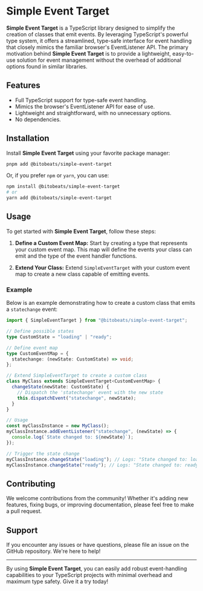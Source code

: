 # Simple Event Target

**Simple Event Target** is a TypeScript library designed to simplify the creation of classes that emit events. By leveraging TypeScript's powerful type system, it offers a streamlined, type-safe interface for event handling that closely mimics the familiar browser's EventListener API. The primary motivation behind **Simple Event Target** is to provide a lightweight, easy-to-use solution for event management without the overhead of additional options found in similar libraries.

## Features

- Full TypeScript support for type-safe event handling.
- Mimics the browser's EventListener API for ease of use.
- Lightweight and straightforward, with no unnecessary options.
- No dependencies.

## Installation

Install **Simple Event Target** using your favorite package manager:

```bash
pnpm add @bitobeats/simple-event-target
```

Or, if you prefer `npm` or `yarn`, you can use:

```bash
npm install @bitobeats/simple-event-target
# or
yarn add @bitobeats/simple-event-target
```

## Usage

To get started with **Simple Event Target**, follow these steps:

1. **Define a Custom Event Map:** Start by creating a type that represents your custom event map. This map will define the events your class can emit and the type of the event handler functions.

2. **Extend Your Class:** Extend `SimpleEventTarget` with your custom event map to create a new class capable of emitting events.

### Example

Below is an example demonstrating how to create a custom class that emits a `statechange` event:

```typescript
import { SimpleEventTarget } from "@bitobeats/simple-event-target";

// Define possible states
type CustomState = "loading" | "ready";

// Define event map
type CustomEventMap = {
  statechange: (newState: CustomState) => void;
};

// Extend SimpleEventTarget to create a custom class
class MyClass extends SimpleEventTarget<CustomEventMap> {
  changeState(newState: CustomState) {
    // Dispatch the 'statechange' event with the new state
    this.dispatchEvent("statechange", newState);
  }
}

// Usage
const myClassInstance = new MyClass();
myClassInstance.addEventListener("statechange", (newState) => {
  console.log(`State changed to: ${newState}`);
});

// Trigger the state change
myClassInstance.changeState("loading"); // Logs: "State changed to: loading"
myClassInstance.changeState("ready"); // Logs: "State changed to: ready"
```

## Contributing

We welcome contributions from the community! Whether it's adding new features, fixing bugs, or improving documentation, please feel free to make a pull request.

## Support

If you encounter any issues or have questions, please file an issue on the GitHub repository. We're here to help!

---

By using **Simple Event Target**, you can easily add robust event-handling capabilities to your TypeScript projects with minimal overhead and maximum type safety. Give it a try today!
